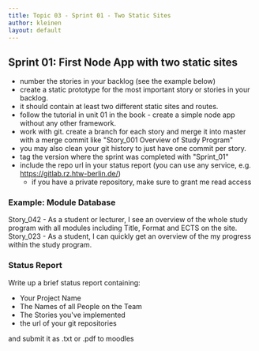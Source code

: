 ```yaml
---
title: Topic 03 - Sprint 01 - Two Static Sites
author: kleinen
layout: default
---
```


## Sprint 01: First Node App with two static sites

- number the stories in your backlog (see the example below)
- create a static prototype for the most important story or stories in your backlog.
- it should contain at least two different static sites and routes.
- follow the tutorial in unit 01 in the book - create a simple node app without any other framework.
- work with git. create a branch for each story and merge it into master with a merge commit like "Story_001 Overview of Study Program"
- you may also clean your git history to just have one commit per story.
- tag the version where the sprint was completed with "Sprint_01"  
- include the repo url in your status report (you can use any service, e.g. https://gitlab.rz.htw-berlin.de/)
  - if you have a private repository, make sure to grant me read access

### Example: Module Database

Story_042 - As a student or lecturer, I see an overview of the whole study program with all modules including Title, Format and ECTS on the site.
Story_023 - As a student, I can quickly get an overview of the my progress within the study program.

### Status Report

Write up a brief status report containing:

- Your Project Name
- The Names of all People on the Team
- The Stories you've implemented
- the url of your git repositories

and submit it as .txt or .pdf to moodles
